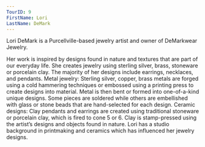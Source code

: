 ```yaml
---
TourID: 9
FirstName: Lori
LastName: DeMark
---
```

Lori DeMark is a Purcellville-based jewelry artist and owner of DeMarkwear Jewelry.

Her work is inspired by designs found in nature and textures that are part of our everyday life. She creates jewelry using sterling silver, brass, stoneware or porcelain clay. The majority of her designs include earrings, necklaces, and pendants. Metal jewelry: Sterling silver, copper,  brass metals are forged using a cold hammering techniques or embossed using a printing press to create designs into material. Metal is then bent or formed into one-of-a-kind unique designs. Some pieces are soldered while others are embellished with glass or stone beads that are hand-selected for each design. Ceramic designs: Clay pendants and earrings are created using traditional stoneware or porcelain clay, which is fired to cone 5 or 6. Clay is stamp-pressed using the artist’s designs and objects found in nature. Lori has a studio background in printmaking and ceramics which has influenced her jewelry designs.
